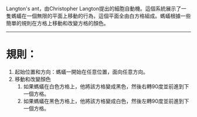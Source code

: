 Langton's ant，由Christopher Langton提出的細胞自動機。這個系統展示了一隻螞蟻在一個無限的平面上移動的行為，這個平面全由白方格組成。螞蟻根據一些簡單的規則在方格上移動和改變方格的顏色。
- - -
# 規則：
1. 起始位置和方向：螞蟻一開始在任意位置，面向任意方向。
2. 移動和改變顏色
	1. 如果螞蟻在白色方格上，他將該方格變成黑色，然後右轉90度並前進到下一個方格。
	2. 如果螞蟻在黑色方格上，他將該方格變成白色，然後左轉90度並前進到下一個方格。
